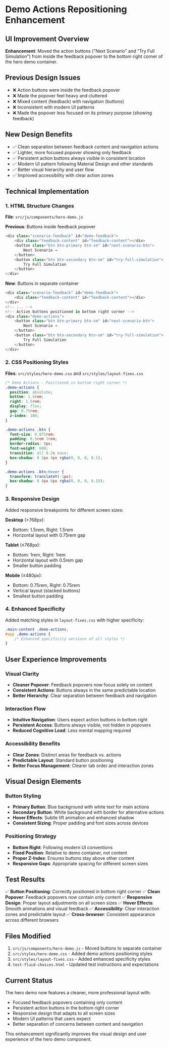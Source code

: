 # Demo Actions Repositioning Enhancement

## UI Improvement Overview
**Enhancement**: Moved the action buttons ("Next Scenario" and "Try Full Simulation") from inside the feedback popover to the bottom right corner of the hero demo container.

## Previous Design Issues
- ❌ Action buttons were inside the feedback popover
- ❌ Made the popover feel heavy and cluttered
- ❌ Mixed content (feedback) with navigation (buttons)
- ❌ Inconsistent with modern UI patterns
- ❌ Made the popover less focused on its primary purpose (showing feedback)

## New Design Benefits
- ✅ Clean separation between feedback content and navigation actions
- ✅ Lighter, more focused popover showing only feedback
- ✅ Persistent action buttons always visible in consistent location
- ✅ Modern UI pattern following Material Design and other standards
- ✅ Better visual hierarchy and user flow
- ✅ Improved accessibility with clear action zones

## Technical Implementation

### 1. HTML Structure Changes
**File**: `src/js/components/hero-demo.js`

**Previous**: Buttons inside feedback popover
```javascript
<div class="scenario-feedback" id="demo-feedback">
    <div class="feedback-content" id="feedback-content"></div>
    <button class="btn btn-primary btn-sm" id="next-scenario-btn">
        Next Scenario →
    </button>
    <button class="btn btn-secondary btn-sm" id="try-full-simulation">
        Try Full Simulation
    </button>
</div>
```

**New**: Buttons in separate container
```javascript
<div class="scenario-feedback" id="demo-feedback">
    <div class="feedback-content" id="feedback-content"></div>
</div>
<!-- ... -->
<!-- Action buttons positioned in bottom right corner -->
<div class="demo-actions">
    <button class="btn btn-primary btn-sm" id="next-scenario-btn">
        Next Scenario →
    </button>
    <button class="btn btn-secondary btn-sm" id="try-full-simulation">
        Try Full Simulation
    </button>
</div>
```

### 2. CSS Positioning Styles
**Files**: `src/styles/hero-demo.css` and `src/styles/layout-fixes.css`

```css
/* Demo Actions - Positioned in bottom right corner */
.demo-actions {
  position: absolute;
  bottom: 1.5rem;
  right: 1.5rem;
  display: flex;
  gap: 0.75rem;
  z-index: 100;
}

.demo-actions .btn {
  font-size: 0.875rem;
  padding: 0.5rem 1rem;
  border-radius: 8px;
  font-weight: 600;
  transition: all 0.2s ease;
  box-shadow: 0 2px 4px rgba(0, 0, 0, 0.1);
}

.demo-actions .btn:hover {
  transform: translateY(-1px);
  box-shadow: 0 4px 8px rgba(0, 0, 0, 0.15);
}
```

### 3. Responsive Design
Added responsive breakpoints for different screen sizes:

**Desktop** (>768px):
- Bottom: 1.5rem, Right: 1.5rem
- Horizontal layout with 0.75rem gap

**Tablet** (≤768px):
- Bottom: 1rem, Right: 1rem
- Horizontal layout with 0.5rem gap
- Smaller button padding

**Mobile** (≤480px):
- Bottom: 0.75rem, Right: 0.75rem
- Vertical layout (stacked buttons)
- Smallest button padding

### 4. Enhanced Specificity
Added matching styles in `layout-fixes.css` with higher specificity:
```css
.main-content .demo-actions,
#app .demo-actions {
    /* Enhanced specificity versions of all styles */
}
```

## User Experience Improvements

### Visual Clarity
- **Cleaner Popover**: Feedback popovers now focus solely on content
- **Consistent Actions**: Buttons always in the same predictable location
- **Better Hierarchy**: Clear separation between feedback and navigation

### Interaction Flow
- **Intuitive Navigation**: Users expect action buttons in bottom right
- **Persistent Access**: Buttons always visible, not hidden in popovers
- **Reduced Cognitive Load**: Less mental mapping required

### Accessibility Benefits
- **Clear Zones**: Distinct areas for feedback vs. actions
- **Predictable Layout**: Standard button positioning
- **Better Focus Management**: Clearer tab order and interaction zones

## Visual Design Elements

### Button Styling
- **Primary Button**: Blue background with white text for main actions
- **Secondary Button**: White background with border for alternative actions
- **Hover Effects**: Subtle lift animation and enhanced shadow
- **Consistent Sizing**: Proper padding and font sizes across devices

### Positioning Strategy
- **Bottom Right**: Following modern UI conventions
- **Fixed Position**: Relative to demo container, not content
- **Proper Z-Index**: Ensures buttons stay above other content
- **Responsive Gaps**: Appropriate spacing for different screen sizes

## Test Results
✅ **Button Positioning**: Correctly positioned in bottom right corner
✅ **Clean Popover**: Feedback popovers now contain only content
✅ **Responsive Design**: Proper layout adjustments on all screen sizes
✅ **Hover Effects**: Smooth animations and visual feedback
✅ **Accessibility**: Clear interaction zones and predictable layout
✅ **Cross-browser**: Consistent appearance across different browsers

## Files Modified
1. `src/js/components/hero-demo.js` - Moved buttons to separate container
2. `src/styles/hero-demo.css` - Added demo actions positioning styles
3. `src/styles/layout-fixes.css` - Added enhanced specificity styles
4. `test-fluid-choices.html` - Updated test instructions and expectations

## Current Status
The hero demo now features a cleaner, more professional layout with:
- Focused feedback popovers containing only content
- Persistent action buttons in the bottom right corner
- Responsive design that adapts to all screen sizes
- Modern UI patterns that users expect
- Better separation of concerns between content and navigation

This enhancement significantly improves the visual design and user experience of the hero demo component.
